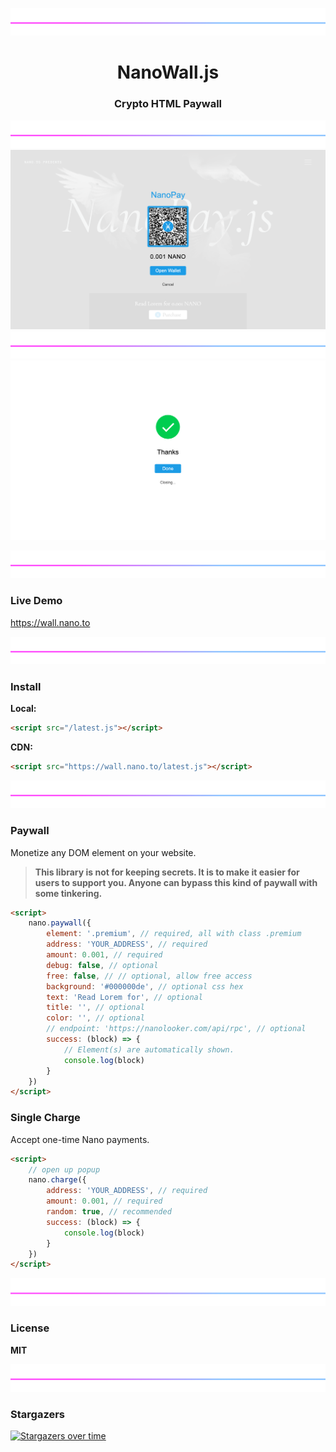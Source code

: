 ![line](https://github.com/fwd/n2/raw/master/.github/line.png)

<h1 align="center">NanoWall.js</h1>

<h3 align="center">Crypto HTML Paywall</h3>

![line](https://github.com/fwd/n2/raw/master/.github/line.png)
![line](https://github.com/fwd/nano-wall/raw/master/img/splash2.png)
![line](https://github.com/fwd/n2/raw/master/.github/line.png)
![line](https://github.com/fwd/nano-wall/raw/master/img/splash3.png)

![line](https://github.com/fwd/n2/raw/master/.github/line.png)

### Live Demo

<a target="_blank" href="https://blog.nano.to">https://wall.nano.to</a>

![line](https://github.com/fwd/n2/raw/master/.github/line.png)

### Install

**Local:**
```html
<script src="/latest.js"></script>
```

**CDN:**
```html
<script src="https://wall.nano.to/latest.js"></script>
```

![line](https://github.com/fwd/n2/raw/master/.github/line.png)

### Paywall

Monetize any DOM element on your website.

> **This library is not for keeping secrets. It is to make it easier for users to support you. Anyone can bypass this kind of  paywall with some tinkering.**

```html
<script>
    nano.paywall({ 
        element: '.premium', // required, all with class .premium
        address: 'YOUR_ADDRESS', // required
        amount: 0.001, // required
        debug: false, // optional
        free: false, // // optional, allow free access
        background: '#000000de', // optional css hex
        text: 'Read Lorem for', // optional
        title: '', // optional
        color: '', // optional
        // endpoint: 'https://nanolooker.com/api/rpc', // optional
        success: (block) => {
            // Element(s) are automatically shown.
            console.log(block)
        }
    })
</script>
```

### Single Charge

Accept one-time Nano payments.

```html
<script>
    // open up popup
    nano.charge({ 
        address: 'YOUR_ADDRESS', // required
        amount: 0.001, // required
        random: true, // recommended
        success: (block) => {
            console.log(block)
        }
    })
</script>
```

![line](https://github.com/fwd/n2/raw/master/.github/line.png)

### License

**MIT**

![line](https://github.com/fwd/n2/raw/master/.github/line.png)

### Stargazers

[![Stargazers over time](https://starchart.cc/fwd/nano-pay.svg)](https://github.com/fwd/nano-pay)
